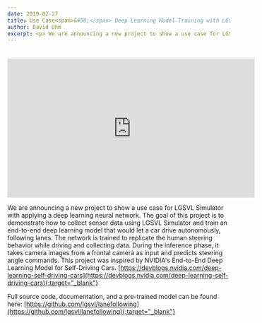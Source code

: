 ```yaml
---
date: 2019-02-27
title: Use Case<span>&#58;</span> Deep Learning Model Training with LGSVL Simulator
author: David Uhm
excerpt: <p> We are announcing a new project to show a use case for LGSVL Simulator with applying a deep learning neural network. The goal of this project is to demonstrate how to collect sensor data using LGSVL Simulator and train an end-to-end deep learning model...</p>
---
```


<div class="video-container">
<iframe style="display:block; margin: auto; padding-top:20px;" width="560" height="315" src="https://www.youtube.com/embed/uMfA1-wTB7I" frameborder="0" allow="accelerometer; autoplay; encrypted-media; gyroscope; picture-in-picture" allowfullscreen></iframe>
</div>

We are announcing a new project to show a use case for LGSVL Simulator with applying a deep learning neural network. The goal of this project is to demonstrate how to collect sensor data using LGSVL Simulator and train an end-to-end deep learning model that would let a car drive autonomously, following lanes. The network is trained to replicate the human steering behavior while driving and collecting data. During the inference phase, it takes camera images from a frontal camera as input and predicts steering angle commands. This project was inspired by NVIDIA's End-to-End Deep Learning Model for Self-Driving Cars. [https://devblogs.nvidia.com/deep-learning-self-driving-cars](https://devblogs.nvidia.com/deep-learning-self-driving-cars){:target="_blank"}

Full source code, documentation, and a pre-trained model can be found here: [https://github.com/lgsvl/lanefollowing](https://github.com/lgsvl/lanefollowing){:target="_blank"}
